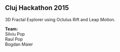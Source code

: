 ## Cluj Hackathon 2015

3D Fractal Explorer using Oclulus Rift and Leap Motion.

**Team:**  
Silviu Pop  
Raul Pop  
Bogdan Maier  
